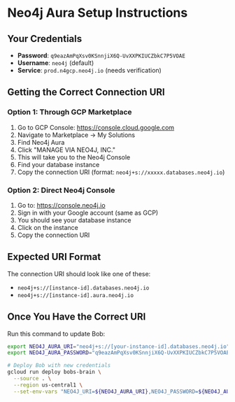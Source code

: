 # Neo4j Aura Setup Instructions

## Your Credentials
- **Password**: `q9eazAmPqXsv0KSnnjiX6Q-UvXXPKIUCZbkC7P5VOAE`
- **Username**: `neo4j` (default)
- **Service**: `prod.n4gcp.neo4j.io` (needs verification)

## Getting the Correct Connection URI

### Option 1: Through GCP Marketplace
1. Go to GCP Console: https://console.cloud.google.com
2. Navigate to Marketplace → My Solutions
3. Find Neo4j Aura
4. Click "MANAGE VIA NEO4J, INC."
5. This will take you to the Neo4j Console
6. Find your database instance
7. Copy the connection URI (format: `neo4j+s://xxxxx.databases.neo4j.io`)

### Option 2: Direct Neo4j Console
1. Go to: https://console.neo4j.io
2. Sign in with your Google account (same as GCP)
3. You should see your database instance
4. Click on the instance
5. Copy the connection URI

## Expected URI Format
The connection URI should look like one of these:
- `neo4j+s://[instance-id].databases.neo4j.io`
- `neo4j+s://[instance-id].aura.neo4j.io`

## Once You Have the Correct URI

Run this command to update Bob:
```bash
export NEO4J_AURA_URI="neo4j+s://[your-instance-id].databases.neo4j.io"
export NEO4J_AURA_PASSWORD="q9eazAmPqXsv0KSnnjiX6Q-UvXXPKIUCZbkC7P5VOAE"

# Deploy Bob with new credentials
gcloud run deploy bobs-brain \
  --source . \
  --region us-central1 \
  --set-env-vars "NEO4J_URI=${NEO4J_AURA_URI},NEO4J_PASSWORD=${NEO4J_AURA_PASSWORD}"
```
